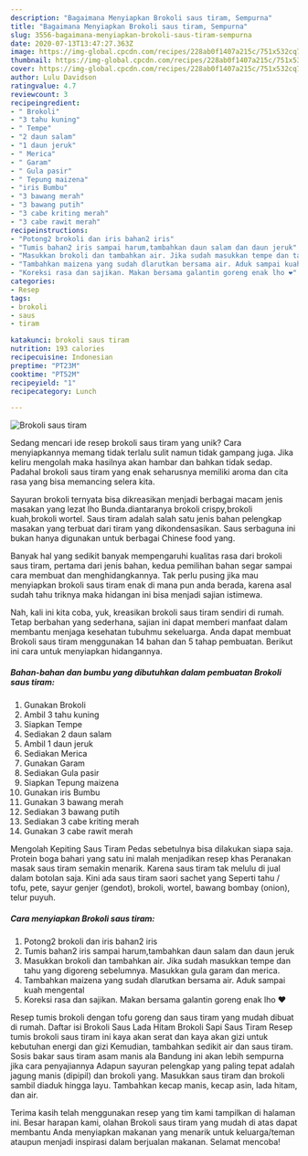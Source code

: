 ```yaml
---
description: "Bagaimana Menyiapkan Brokoli saus tiram, Sempurna"
title: "Bagaimana Menyiapkan Brokoli saus tiram, Sempurna"
slug: 3556-bagaimana-menyiapkan-brokoli-saus-tiram-sempurna
date: 2020-07-13T13:47:27.363Z
image: https://img-global.cpcdn.com/recipes/228ab0f1407a215c/751x532cq70/brokoli-saus-tiram-foto-resep-utama.jpg
thumbnail: https://img-global.cpcdn.com/recipes/228ab0f1407a215c/751x532cq70/brokoli-saus-tiram-foto-resep-utama.jpg
cover: https://img-global.cpcdn.com/recipes/228ab0f1407a215c/751x532cq70/brokoli-saus-tiram-foto-resep-utama.jpg
author: Lulu Davidson
ratingvalue: 4.7
reviewcount: 3
recipeingredient:
- " Brokoli"
- "3 tahu kuning"
- " Tempe"
- "2 daun salam"
- "1 daun jeruk"
- " Merica"
- " Garam"
- " Gula pasir"
- " Tepung maizena"
- "iris Bumbu"
- "3 bawang merah"
- "3 bawang putih"
- "3 cabe kriting merah"
- "3 cabe rawit merah"
recipeinstructions:
- "Potong2 brokoli dan iris bahan2 iris"
- "Tumis bahan2 iris sampai harum,tambahkan daun salam dan daun jeruk"
- "Masukkan brokoli dan tambahkan air. Jika sudah masukkan tempe dan tahu yang digoreng sebelumnya. Masukkan gula garam dan merica."
- "Tambahkan maizena yang sudah dlarutkan bersama air. Aduk sampai kuah mengental"
- "Koreksi rasa dan sajikan. Makan bersama galantin goreng enak lho ❤"
categories:
- Resep
tags:
- brokoli
- saus
- tiram

katakunci: brokoli saus tiram 
nutrition: 193 calories
recipecuisine: Indonesian
preptime: "PT23M"
cooktime: "PT52M"
recipeyield: "1"
recipecategory: Lunch

---
```



![Brokoli saus tiram](https://img-global.cpcdn.com/recipes/228ab0f1407a215c/751x532cq70/brokoli-saus-tiram-foto-resep-utama.jpg)

Sedang mencari ide resep brokoli saus tiram yang unik? Cara menyiapkannya memang tidak terlalu sulit namun tidak gampang juga. Jika keliru mengolah maka hasilnya akan hambar dan bahkan tidak sedap. Padahal brokoli saus tiram yang enak seharusnya memiliki aroma dan cita rasa yang bisa memancing selera kita.

Sayuran brokoli ternyata bisa dikreasikan menjadi berbagai macam jenis masakan yang lezat lho Bunda.diantaranya brokoli crispy,brokoli kuah,brokoli wortel. Saus tiram adalah salah satu jenis bahan pelengkap masakan yang terbuat dari tiram yang dikondensasikan. Saus serbaguna ini bukan hanya digunakan untuk berbagai Chinese food yang.

Banyak hal yang sedikit banyak mempengaruhi kualitas rasa dari brokoli saus tiram, pertama dari jenis bahan, kedua pemilihan bahan segar sampai cara membuat dan menghidangkannya. Tak perlu pusing jika mau menyiapkan brokoli saus tiram enak di mana pun anda berada, karena asal sudah tahu triknya maka hidangan ini bisa menjadi sajian istimewa.


Nah, kali ini kita coba, yuk, kreasikan brokoli saus tiram sendiri di rumah. Tetap berbahan yang sederhana, sajian ini dapat memberi manfaat dalam membantu menjaga kesehatan tubuhmu sekeluarga. Anda dapat membuat Brokoli saus tiram menggunakan 14 bahan dan 5 tahap pembuatan. Berikut ini cara untuk menyiapkan hidangannya.

<!--inarticleads1-->

##### Bahan-bahan dan bumbu yang dibutuhkan dalam pembuatan Brokoli saus tiram:

1. Gunakan  Brokoli
1. Ambil 3 tahu kuning
1. Siapkan  Tempe
1. Sediakan 2 daun salam
1. Ambil 1 daun jeruk
1. Sediakan  Merica
1. Gunakan  Garam
1. Sediakan  Gula pasir
1. Siapkan  Tepung maizena
1. Gunakan iris Bumbu
1. Gunakan 3 bawang merah
1. Sediakan 3 bawang putih
1. Sediakan 3 cabe kriting merah
1. Gunakan 3 cabe rawit merah


Mengolah Kepiting Saus Tiram Pedas sebetulnya bisa dilakukan siapa saja. Protein boga bahari yang satu ini malah menjadikan resep khas Peranakan masak saus tiram semakin menarik. Karena saus tiram tak melulu di jual dalam botolan saja. Kini ada saus tiram saori sachet yang Seperti tahu / tofu, pete, sayur genjer (gendot), brokoli, wortel, bawang bombay (onion), telur puyuh. 

<!--inarticleads2-->

##### Cara menyiapkan Brokoli saus tiram:

1. Potong2 brokoli dan iris bahan2 iris
1. Tumis bahan2 iris sampai harum,tambahkan daun salam dan daun jeruk
1. Masukkan brokoli dan tambahkan air. Jika sudah masukkan tempe dan tahu yang digoreng sebelumnya. Masukkan gula garam dan merica.
1. Tambahkan maizena yang sudah dlarutkan bersama air. Aduk sampai kuah mengental
1. Koreksi rasa dan sajikan. Makan bersama galantin goreng enak lho ❤


Resep tumis brokoli dengan tofu goreng dan saus tiram yang mudah dibuat di rumah. Daftar isi Brokoli Saus Lada Hitam Brokoli Sapi Saus Tiram Resep tumis brokoli saus tiram ini kaya akan serat dan kaya akan gizi untuk kebutuhan energi dan gizi Kemudian, tambahkan sedikit air dan saus tiram. Sosis bakar saus tiram asam manis ala Bandung ini akan lebih sempurna jika cara penyajiannya Adapun sayuran pelengkap yang paling tepat adalah jagung manis (dipipil) dan brokoli yang. Masukkan saus tiram dan brokoli sambil diaduk hingga layu. Tambahkan kecap manis, kecap asin, lada hitam, dan air. 

Terima kasih telah menggunakan resep yang tim kami tampilkan di halaman ini. Besar harapan kami, olahan Brokoli saus tiram yang mudah di atas dapat membantu Anda menyiapkan makanan yang menarik untuk keluarga/teman ataupun menjadi inspirasi dalam berjualan makanan. Selamat mencoba!
